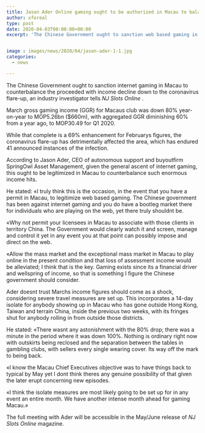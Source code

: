 ```yaml
---
title: Jason Ader Online gaming ought to be authorized in Macau to balance income drop
author: xforeal 
type: post
date: 2020-04-03T00:00:00+00:00
excerpt: 'The Chinese Government ought to sanction web based gaming in Macau to counterbalance the proceeded with income decline down to the coronavirus episode, an industry examiner tells NJ Slots Online '


image : images/news/2020/04/jason-ader-1-1.jpg
categories:
  - news

---
```

The Chinese Government ought to sanction internet gaming in Macau to counterbalance the proceeded with income decline down to the coronavirus flare-up, an industry investigator tells _NJ Slots Online_ . 

March gross gaming income (GGR) for Macaus club was down 80&percnt; year-on-year to MOP5.26bn ($660m), with aggregated GGR diminishing 60&percnt; from a year ago, to MOP30.49 for Q1 2020. 

While that complete is a 69&percnt; enhancement for Februarys figures, the coronavirus flare-up has detrimentally affected the area, which has endured 41 announced instances of the infection. 

According to Jason Ader, CEO of autonomous support and buyoutfirm SpringOwl Asset Management, given the general ascent of internet gaming, this ought to be legitimized in Macau to counterbalance such enormous income hits. 

He stated: &#171;I truly think this is the occasion, in the event that you have a permit in Macau, to legitimize web based gaming. The Chinese government has been against internet gaming and you do have a bootleg market there for individuals who are playing on the web, yet there truly shouldnt be. 

&#171;Why not permit your licensees in Macau to associate with those clients in territory China. The Government would clearly watch it and screen, manage and control it yet in any event you at that point can possibly impose and direct on the web. 

&#171;Allow the mass market and the exceptional mass market in Macau to play online in the present condition and that loss of assessment income would be alleviated; I think that is the key. Gaming exists since its a financial driver and wellspring of income, so that is something I figure the Chinese government should consider. 

Ader doesnt trust Marchs income figures should come as a shock, considering severe travel measures are set up. This incorporates a 14-day isolate for anybody showing up in Macau who has gone outside Hong Kong, Taiwan and terrain China, inside the previous two weeks, with its fringes shut for anybody rolling in from outside those districts. 

He stated: &#171;There wasnt any astonishment with the 80&percnt; drop; there was a minute in the period where it was down 100&percnt;. Nothing is ordinary right now with outskirts being reclosed and the separation between the tables in gambling clubs, with sellers every single wearing cover. Its way off the mark to being back. 

&#171;I know the Macau Chief Executives objective was to have things back to typical by May yet I dont think theres any genuine possibility of that given the later erupt concerning new episodes. 

&#171;I think the isolate measures are most likely going to be set up for in any event an entire month. We have another intense month ahead for gaming Macau.&#187; 

The full meeting with Ader will be accessible in the May/June release of _NJ Slots Online_ magazine.